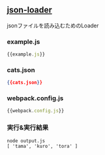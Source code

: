 ## [json-loader](https://github.com/webpack/json-loader)
jsonファイルを読み込むためのLoader

### example.js

```javascript:example.js
{{example.js}}
```

### cats.json

```json:cats.json
{{cats.json}}
```

### webpack.config.js

```javascript:webpack.config.js
{{webpack.config.js}}
```

### 実行&実行結果

```console:実行&実行結果 
node output.js
[ 'tama', 'kuro', 'tora' ]
```
